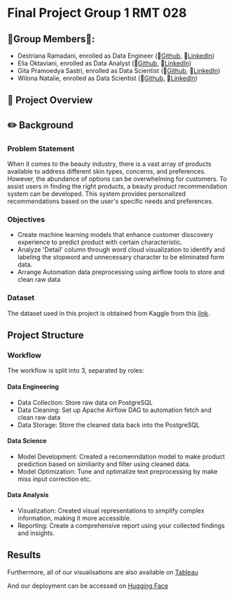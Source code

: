 # Final Project Group 1 RMT 028

## 🚨Group Members🚨:
- Destriana Ramadani, enrolled as Data Engineer (📝[Github](), 📧[LinkedIn](https://www.linkedin.com/in/destriana-ramadani-6425aa284/))
- Elia Oktaviani, enrolled as Data Analyst (📝[Github](https://github.com/eliaoktavn), 📧[LinkedIn](https://www.linkedin.com/in/elia-oktaviani/))
- Gita Pramoedya Sastri, enrolled as Data Scientist (📝[Github](https://github.com/gitasastri), 📧[LinkedIn](https://www.linkedin.com/in/gita-pramoedya-sastri/))
- Wilona Natalie, enrolled as Data Scientist (📝[Github](), 📧[LinkedIn](https://www.linkedin.com/in/wilonatalie/))

## 📢 Project Overview


## ✏️ Background

### Problem Statement
When it comes to the beauty industry, there is a vast array of products available to address different skin types, concerns, and preferences. However, the abundance of options can be overwhelming for customers. To assist users in finding the right products, a beauty product recommendation system can be developed. This system provides personalized recommendations based on the user's specific needs and preferences. 

### Objectives
- Create machine learning models that enhance customer disscovery experience to predict product with certain characteristic.
- Analyze 'Detail' column through word cloud visualization to identify and labeling the stopword and unnecessary character to be eliminated form data.
- Arrange Automation data preprocessing using airflow tools to store and clean raw data

### Dataset
The dataset used in this project is obtained from Kaggle from this [link](https://www.kaggle.com/datasets/raghadalharbi/all-products-available-on-sephora-website).

## Project Structure
### Workflow
The workflow is split into 3, separated by roles:

#### Data Engineering
- Data Collection: Store raw data on PostgreSQL
- Data Cleaning: Set up Apache Airflow DAG to automation fetch and clean raw data
- Data Storage: Store the cleaned data back into the PostgreSQL
#### Data Science
- Model Development: Created a recomenndation model to make product prediction based on similiarity and filter using cleaned data.
- Model Optimization: Tune and optimalize text preprocessing by make miss input correction etc.
#### Data Analysis
- Visualization: Created visual representations to simplify complex information, making it more accessible.
- Reporting: Create a comprehensive report using your collected findings and insights.

## Results
Furthermore, all of our visualisations are also available on [Tableau](https://public.tableau.com/views/FinalProject_17119788212420/Dashboard1?:language=en-US&publish=yes&:sid=&:display_count=n&:origin=viz_share_link.)

And our deployment can be accessed on [Hugging Face]()
 




